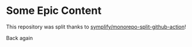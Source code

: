 # Some Epic Content

This repository was split thanks to [symplify/monorepo-split-github-action](https://github.com/symplify/monorepo-split-github-action)!

Back again
